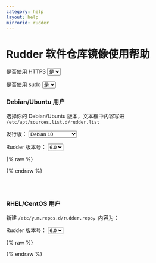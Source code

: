 ```yaml
---
category: help
layout: help
mirrorid: rudder
---
```


# Rudder 软件仓库镜像使用帮助

<form class="form-inline">
<div class="form-group">
	<label>是否使用 HTTPS</label>
	<select id="http-select" class="form-control content-select" data-target="#content-0,#content-1">
	  <option data-http_protocol="https://" selected>是</option>
	  <option data-http_protocol="http://">否</option>
	</select>
</div>
</form>


<form class="form-inline">
<div class="form-group">
	<label>是否使用 sudo</label>
	<select id="sudo-select" class="form-control content-select" data-target="#content-0,#content-1">
	  <option data-sudo="sudo " data-sudoE="sudo -E " selected>是</option>
	  <option data-sudo="" data-sudoE="">否</option>
	</select>
</div>
</form>



### Debian/Ubuntu 用户


选择你的 Debian/Ubuntu 版本，文本框中内容写进 `/etc/apt/sources.list.d/rudder.list`



<form class="form-inline">
<div class="form-group">
  <label>发行版：</label>
    <select id="select-0-0" class="form-control content-select" data-target="#content-0">
      <option data-release_name="buster" selected>Debian 10</option>
      <option data-release_name="stretch">Debian 9</option>
      <option data-release_name="jessie">Debian 8</option>
      <option data-release_name="focal">Ubuntu 20.04 LTS</option>
      <option data-release_name="bionic">Ubuntu 18.04 LTS</option>
      <option data-release_name="xenial">Ubuntu 16.04 LTS</option>
      <option data-release_name="trusty">Ubuntu 14.04 LTS</option>
    </select>
</div>
</form>

<form class="form-inline">
<div class="form-group">
  <label>Rudder 版本号：</label>
    <select id="select-0-1" class="form-control content-select" data-target="#content-0">
      <option data-version="6.0" selected>6.0</option>
      <option data-version="5.0">5.0</option>
      <option data-version="4.3">4.3</option>
    </select>
</div>
</form>

{% raw %}
<script id="template-0" type="x-tmpl-markup">
deb {{http_protocol}}{{mirror}}/apt/{{version}} {{release_name}} main
</script>
{% endraw %}

<p></p>

<pre>
<code id="content-0" class="language-properties" data-template="#template-0" data-select="#http-select,#sudo-select,#select-0-0,#select-0-1">
</code>
</pre>


### RHEL/CentOS 用户

新建 `/etc/yum.repos.d/rudder.repo`，内容为：



<form class="form-inline">
<div class="form-group">
  <label>Rudder 版本号：</label>
    <select id="select-1-0" class="form-control content-select" data-target="#content-1">
      <option data-version="6.0" selected>6.0</option>
      <option data-version="5.0">5.0</option>
      <option data-version="4.3">4.3</option>
    </select>
</div>
</form>

{% raw %}
<script id="template-1" type="x-tmpl-markup">
[Rudder_{{version}}]
name=Rudder {{version}}
baseurl={{http_protocol}}{{mirror}}/rpm/rudder{{version}}-RHEL_$releasever/
enabled=1
gpgcheck=1
gpgkey=https://repository.rudder.io/rpm/rudder_rpm_key.pub
</script>
{% endraw %}

<p></p>

<pre>
<code id="content-1" class="language-ini" data-template="#template-1" data-select="#http-select,#sudo-select,#select-1-0">
</code>
</pre>


